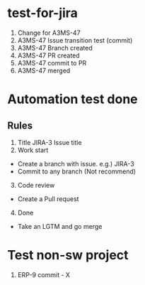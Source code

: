 # test-for-jira

1) Change for A3MS-47
2) A3MS-47 Issue transition test (commit)
3) A3MS-47 Branch created
4) A3MS-47 PR created
5) A3MS-47 commit to PR
6) A3MS-47 merged

# Automation test done
## Rules
1) Title
 JIRA-3 Issue title
2) Work start
 - Create a branch with issue. e.g.) JIRA-3
 - Commit to any branch (Not recommend)
3) Code review
 - Create a Pull request
4) Done
 - Take an LGTM and go merge

# Test non-sw project
1) ERP-9 commit - X
